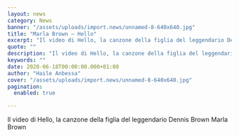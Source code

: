 ```yaml
---
layout: news
category: News
banner: "/assets/uploads/import.news/unnamed-8-640x640.jpg"
title: "Marla Brown – Hello"
excerpt: "Il video di Hello, la canzone della figlia del leggendario Dennis Brown Marla Brown"
quote: ""
description: "Il video di Hello, la canzone della figlia del leggendario Dennis Brown Marla Brown"
keywords: ""
date: 2020-06-18T00:00:00.000+01:00
author: "Haile Anbessa"
cover: "/assets/uploads/import.news/unnamed-8-640x640.jpg"
pagination:
  enabled: true

---
```


Il video di Hello, la canzone della figlia del leggendario Dennis Brown Marla Brown